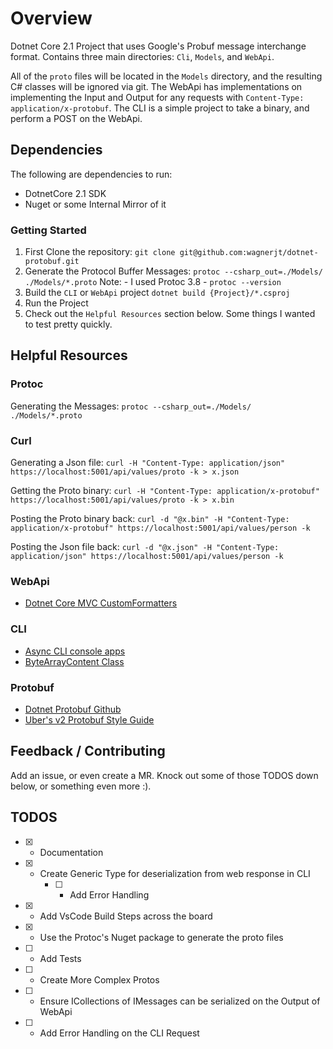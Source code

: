 # Overview

Dotnet Core 2.1 Project that uses Google's Probuf message interchange format. Contains three main directories: `Cli`, `Models`, and `WebApi`.

All of the `proto` files will be located in the `Models` directory, and the resulting C# classes will be ignored via git. The WebApi has implementations on implementing the Input and Output for any requests with `Content-Type: application/x-protobuf`. The CLI is a simple project to take a binary, and perform a POST on the WebApi.

## Dependencies

The following are dependencies to run:

- DotnetCore 2.1 SDK
- Nuget or some Internal Mirror of it

### Getting Started

1. First Clone the repository:
`git clone git@github.com:wagnerjt/dotnet-protobuf.git`
2. Generate the Protocol Buffer Messages: `protoc --csharp_out=./Models/ ./Models/*.proto`
    Note: - I used Protoc 3.8 - `protoc --version`
3. Build the `CLI` or `WebApi` project `dotnet build {Project}/*.csproj`
4. Run the Project
5. Check out the `Helpful Resources` section below. Some things I wanted to test pretty quickly.

## Helpful Resources

### Protoc

Generating the Messages: `protoc --csharp_out=./Models/ ./Models/*.proto`

### Curl

Generating a Json file: `curl -H "Content-Type: application/json" https://localhost:5001/api/values/proto -k > x.json`

Getting the Proto binary: `curl -H "Content-Type: application/x-protobuf" https://localhost:5001/api/values/proto -k > x.bin`

Posting the Proto binary back: `curl -d "@x.bin" -H "Content-Type: application/x-protobuf" https://localhost:5001/api/values/person -k`

Posting the Json file back: `curl -d "@x.json" -H "Content-Type: application/json" https://localhost:5001/api/values/person -k`

### WebApi

- [Dotnet Core MVC CustomFormatters](https://stickler.de/en/information/code-snippets/httpwebrequest-with-post-data)

### CLI

- [Async CLI console apps](https://stackoverflow.com/questions/38114553/are-async-console-applications-supported-in-net-core)
- [ByteArrayContent Class](https://docs.microsoft.com/en-us/dotnet/api/system.net.http.bytearraycontent?view=netcore-2.1)

### Protobuf

- [Dotnet Protobuf Github](https://github.com/protocolbuffers/protobuf/tree/master/csharp)
- [Uber's v2 Protobuf Style Guide](https://github.com/uber/prototool/tree/dev/style)

## Feedback / Contributing

Add an issue, or even create a MR. Knock out some of those TODOS down below, or something even more :).

## TODOS

- [x] - Documentation
- [x] - Create Generic Type for deserialization from web response in CLI
    - [ ] - Add Error Handling
- [x] - Add VsCode Build Steps across the board
- [x] - Use the Protoc's Nuget package to generate the proto files
- [ ] - Add Tests
- [ ] - Create More Complex Protos
- [ ] - Ensure ICollections of IMessages can be serialized on the Output of WebApi
- [ ] - Add Error Handling on the CLI Request
